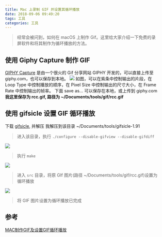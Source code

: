 ```yaml
---
title: Mac 上录制 GIF 并设置其循环播放
date: 2018-09-06 09:49:20
tags: 工具
categories: 工具
---
```

> 经常会被问到，如何在 macOS 上制作 Gif。这里给大家介绍一下免费的录屏软件和将其制作为循环播放的方法。

<!--more-->

## 使用 Giphy Capture 制作 GIF

[GIPHY Capture](https://itunes.apple.com/us/app/giphy-capture.-the-gif-maker/id668208984?mt=12) 是由一个很火的 Gif 分享网站 GIPHY 开发的，可以直接上传至 giphy.com，也可以保存到本地。
![](https://i.loli.net/2018/11/20/5bf3a7ba2b3f3.png)
如图，可以在紫条中控制输出的片段，在 Loop Type 中控制播放的顺序，在 Pixel Size 中控制输出的尺寸大小，在 Frame Rate 中控制输出的帧率。
下面 save as... 可以保存在本地，或上传到 giphy.com
**我这里保存为 rcc.gif, 路径为 ~/Documents/tools/gif/rcc.gif**

## 使用 gifsicle 设置 GIF 循环播放
下载 [gifsicle](http://www.lcdf.org/gifsicle/), 并解压
我解压到该目录 ~/Documents/tools/gifsicle-1.91
> 进入该目录，执行 `./configure --disable-gifview --disable-gifdiff`

![](https://i.loli.net/2018/11/20/5bf3a7b79a80a.png)
> 执行 `make`

![](https://i.loli.net/2018/11/20/5bf3a7a3b9151.png)
> 进入 `src` 目录，将原 GIf 图片(路径 ~/Documents/tools/gif/rcc.gif)设置为循环播放

![](https://i.loli.net/2018/11/20/5bf3a7a3f1ccd.png)
> 将 GIF 图片设置为循环播放已完成

## 参考
[MAC制作GIF及设置GIF循环播放](https://www.jianshu.com/p/32b369b4691f)